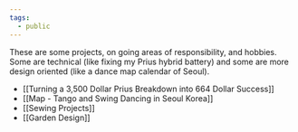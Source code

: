 ```yaml
---
tags:
  - public
---
```

These are some projects, on going areas of responsibility, and hobbies. Some are technical (like fixing my Prius hybrid battery) and some are more design oriented (like a dance map calendar of Seoul).

- [[Turning a 3,500 Dollar Prius Breakdown into 664 Dollar Success]]
- [[Map - Tango and Swing Dancing in Seoul Korea]]
- [[Sewing Projects]]
- [[Garden Design]]



